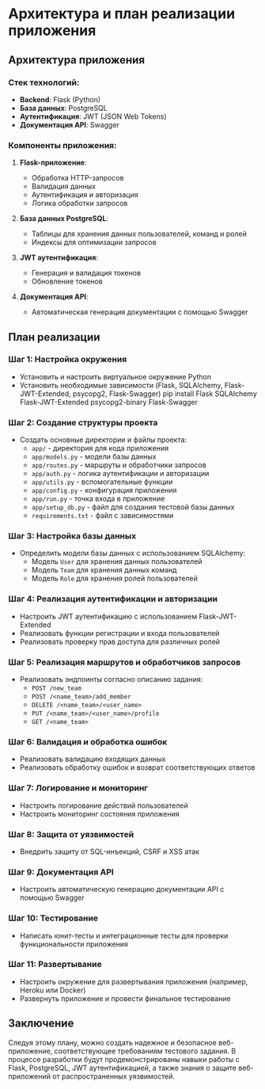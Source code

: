 # Архитектура и план реализации приложения

## Архитектура приложения

### Стек технологий:
- **Backend**: Flask (Python)
- **База данных**: PostgreSQL
- **Аутентификация**: JWT (JSON Web Tokens)
- **Документация API**: Swagger

### Компоненты приложения:
1. **Flask-приложение**:
    - Обработка HTTP-запросов
    - Валидация данных
    - Аутентификация и авторизация
    - Логика обработки запросов

2. **База данных PostgreSQL**:
    - Таблицы для хранения данных пользователей, команд и ролей
    - Индексы для оптимизации запросов

3. **JWT аутентификация**:
    - Генерация и валидация токенов
    - Обновление токенов

4. **Документация API**:
    - Автоматическая генерация документации с помощью Swagger

## План реализации

### Шаг 1: Настройка окружения
- Установить и настроить виртуальное окружение Python
- Установить необходимые зависимости (Flask, SQLAlchemy, Flask-JWT-Extended, psycopg2, Flask-Swagger)
pip install Flask SQLAlchemy Flask-JWT-Extended psycopg2-binary Flask-Swagger

### Шаг 2: Создание структуры проекта
- Создать основные директории и файлы проекта:
    - `app/` - директория для кода приложения
    - `app/models.py` - модели базы данных
    - `app/routes.py` - маршруты и обработчики запросов
    - `app/auth.py` - логика аутентификации и авторизации
    - `app/utils.py` - вспомогательные функции
    - `app/config.py` - конфигурация приложения
    - `app/run.py` - точка входа в приложение
    - `app/setup_db.py` - файл для создания тестовой базы данных
    - `requirements.txt` - файл с зависимостями

### Шаг 3: Настройка базы данных
- Определить модели базы данных с использованием SQLAlchemy:
    - Модель `User` для хранения данных пользователей
    - Модель `Team` для хранения данных команд
    - Модель `Role` для хранения ролей пользователей

### Шаг 4: Реализация аутентификации и авторизации
- Настроить JWT аутентификацию с использованием Flask-JWT-Extended
- Реализовать функции регистрации и входа пользователей
- Реализовать проверку прав доступа для различных ролей

### Шаг 5: Реализация маршрутов и обработчиков запросов
- Реализовать эндпоинты согласно описанию задания:
    - `POST /new_team`
    - `POST /<name_team>/add_member`
    - `DELETE /<name_team>/<user_name>`
    - `PUT /<name_team>/<user_name>/profile`
    - `GET /<name_team>`

### Шаг 6: Валидация и обработка ошибок
- Реализовать валидацию входящих данных
- Реализовать обработку ошибок и возврат соответствующих ответов

### Шаг 7: Логирование и мониторинг
- Настроить логирование действий пользователей
- Настроить мониторинг состояния приложения

### Шаг 8: Защита от уязвимостей
- Внедрить защиту от SQL-инъекций, CSRF и XSS атак

### Шаг 9: Документация API
- Настроить автоматическую генерацию документации API с помощью Swagger

### Шаг 10: Тестирование
- Написать юнит-тесты и интеграционные тесты для проверки функциональности приложения

### Шаг 11: Развертывание
- Настроить окружение для развертывания приложения (например, Heroku или Docker)
- Развернуть приложение и провести финальное тестирование

## Заключение
Следуя этому плану, можно создать надежное и безопасное веб-приложение, соответствующее требованиям тестового задания. В процессе разработки будут продемонстрированы навыки работы с Flask, PostgreSQL, JWT аутентификацией, а также знания о защите веб-приложений от распространенных уязвимостей.
